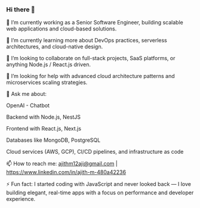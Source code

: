 ### Hi there 👋


🔭 I’m currently working as a Senior Software Engineer, building scalable web applications and cloud-based solutions.

🌱 I’m currently learning more about DevOps practices, serverless architectures, and cloud-native design.

👯 I’m looking to collaborate on full-stack projects, SaaS platforms, or anything Node.js / React.js driven.

🤔 I’m looking for help with advanced cloud architecture patterns and microservices scaling strategies.

💬 Ask me about:

OpenAI - Chatbot

Backend with Node.js, NestJS

Frontend with React.js, Next.js

Databases like MongoDB, PostgreSQL

Cloud services (AWS, GCP), CI/CD pipelines, and infrastructure as code

📫 How to reach me: ajithm12aji@gmail.com | https://www.linkedin.com/in/ajith-m-480a42236

⚡ Fun fact: I started coding with JavaScript and never looked back — I love building elegant, real-time apps with a focus on performance and developer experience.

